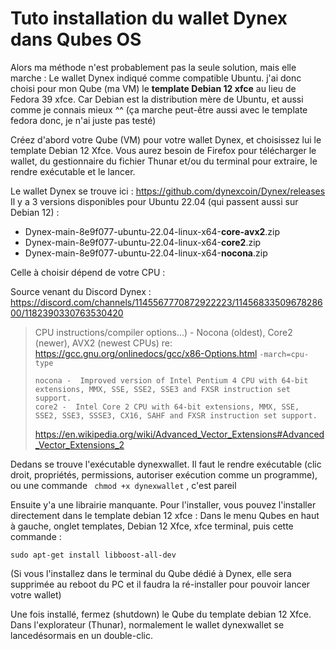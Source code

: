 # Tuto installation du wallet Dynex dans Qubes OS

Alors ma méthode n'est probablement pas la seule solution, mais elle marche :
Le wallet Dynex indiqué comme compatible Ubuntu. j'ai donc choisi pour mon Qube (ma VM) le **template Debian 12 xfce** au lieu de Fedora 39 xfce. Car Debian est la distribution mère de Ubuntu, et aussi comme je connais mieux ^^ (ça marche peut-être aussi avec le template fedora donc, je n'ai juste pas testé)

Créez d'abord votre Qube (VM) pour votre wallet Dynex, et choisissez lui le template Debian 12 Xfce.
Vous aurez besoin de Firefox pour télécharger le wallet, du gestionnaire du fichier Thunar et/ou du terminal pour extraire, le rendre exécutable et le lancer.

Le wallet Dynex se trouve ici : https://github.com/dynexcoin/Dynex/releases
Il y a 3 versions disponibles pour Ubuntu 22.04 (qui passent aussi sur Debian 12) :
- Dynex-main-8e9f077-ubuntu-22.04-linux-x64-**core-avx2**.zip 
- Dynex-main-8e9f077-ubuntu-22.04-linux-x64-**core2**.zip
- Dynex-main-8e9f077-ubuntu-22.04-linux-x64-**nocona**.zip

Celle à choisir dépend de votre CPU :

Source venant du Discord Dynex : https://discord.com/channels/1145567770872922223/1145683350967828600/1182390330763530420

>CPU instructions/compiler options...) - Nocona (oldest), Core2 (newer), AVX2 (newest CPUs)
>re: https://gcc.gnu.org/onlinedocs/gcc/x86-Options.html `-march=cpu-type`
>```
>nocona -  Improved version of Intel Pentium 4 CPU with 64-bit extensions, MMX, SSE, SSE2, SSE3 and FXSR instruction set support.
>core2 -  Intel Core 2 CPU with 64-bit extensions, MMX, SSE, SSE2, SSE3, SSSE3, CX16, SAHF and FXSR instruction set support.
>```
>https://en.wikipedia.org/wiki/Advanced_Vector_Extensions#Advanced_Vector_Extensions_2

Dedans se trouve l'exécutable dynexwallet.
Il faut le rendre exécutable (clic droit, propriétés, permissions, autoriser exécution comme un programme), ou une commande ` chmod +x dynexwallet` , c'est pareil

Ensuite y'a une librairie manquante. Pour l'installer, vous pouvez l'installer directement dans le template debian 12 xfce :
Dans le menu Qubes en haut à gauche, onglet templates, Debian 12 Xfce, xfce terminal, puis cette commande :
```
sudo apt-get install libboost-all-dev
```
(Si vous l'installez dans le terminal du Qube dédié à Dynex, elle sera supprimée au reboot du PC et il faudra la ré-installer pour pouvoir lancer votre wallet)

Une fois installé, fermez (shutdown) le Qube du template debian 12 Xfce.
Dans l'explorateur (Thunar), normalement le wallet dynexwallet se lancedésormais en un double-clic.
